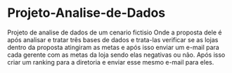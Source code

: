 # Projeto-Analise-de-Dados
 Projeto de analise de dados de um cenario fictisio
 Onde a proposta dele é após analisar e tratar três bases de dados e trata-las 
 verificar se as lojas dentro da proposta atingiram as metas e após isso enviar
 um e-mail para cada gerente com as metas da loja sendo elas negativas ou não.
 Após isso criar um ranking para a diretoria e enviar esse mesmo e-mail para eles.

